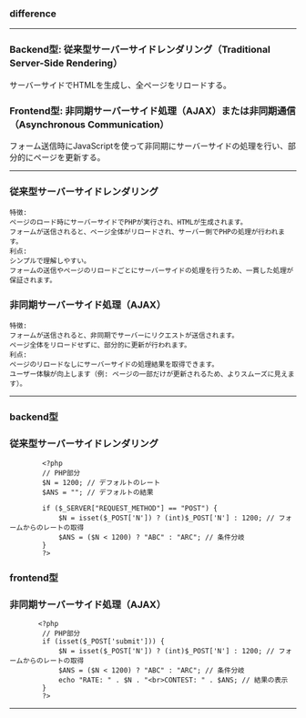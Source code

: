 
### difference

---
### Backend型: 従来型サーバーサイドレンダリング（Traditional Server-Side Rendering）

サーバーサイドでHTMLを生成し、全ページをリロードする。

### Frontend型: 非同期サーバーサイド処理（AJAX）または非同期通信（Asynchronous Communication）

フォーム送信時にJavaScriptを使って非同期にサーバーサイドの処理を行い、部分的にページを更新する。

---
### 従来型サーバーサイドレンダリング
```
特徴:
ページのロード時にサーバーサイドでPHPが実行され、HTMLが生成されます。
フォームが送信されると、ページ全体がリロードされ、サーバー側でPHPの処理が行われます。
利点:
シンプルで理解しやすい。
フォームの送信やページのリロードごとにサーバーサイドの処理を行うため、一貫した処理が保証されます。
```
### 非同期サーバーサイド処理（AJAX）
```
特徴:
フォームが送信されると、非同期でサーバーにリクエストが送信されます。
ページ全体をリロードせずに、部分的に更新が行われます。
利点:
ページのリロードなしにサーバーサイドの処理結果を取得できます。
ユーザー体験が向上します（例: ページの一部だけが更新されるため、よりスムーズに見えます）。
```
---
### backend型
### 従来型サーバーサイドレンダリング
```
        <?php
        // PHP部分
        $N = 1200; // デフォルトのレート
        $ANS = ""; // デフォルトの結果
        
        if ($_SERVER["REQUEST_METHOD"] == "POST") {
            $N = isset($_POST['N']) ? (int)$_POST['N'] : 1200; // フォームからのレートの取得
            $ANS = ($N < 1200) ? "ABC" : "ARC"; // 条件分岐
        }
        ?>
```
### frontend型
### 非同期サーバーサイド処理（AJAX）
```
       <?php
        // PHP部分
        if (isset($_POST['submit'])) {
            $N = isset($_POST['N']) ? (int)$_POST['N'] : 1200; // フォームからのレートの取得
            $ANS = ($N < 1200) ? "ABC" : "ARC"; // 条件分岐
            echo "RATE: " . $N . "<br>CONTEST: " . $ANS; // 結果の表示
        }
        ?>
```
---
